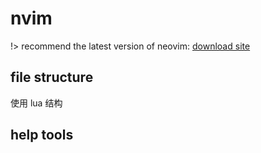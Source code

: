 # nvim

!> recommend the latest version of neovim: [download site](https://github.com/neovim/neovim/releases/tag/stable)

## file structure

使用 lua 结构

## help tools
